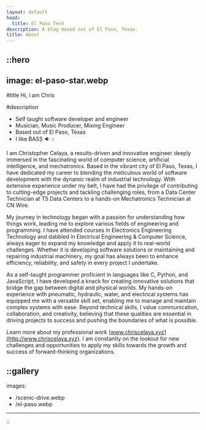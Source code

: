 ```yaml
---
layout: default
head:
  title: El Paso Tech
description: A blog based out of El Paso, Texas.
title: About
---
```


::hero
---
image: el-paso-star.webp
---

#title
Hi, I am Chris

#description
- Self taught software developer and engineer
- Musician, Music Producer,  Mixing Engineer
- Based out of El Paso, Texas
- I like BASS 🔉
::

I am Christopher Celaya, a results-driven and innovative engineer deeply immersed in the fascinating world of computer science, artificial intelligence, and mechatronics. Based in the vibrant city of El Paso, Texas, I have dedicated my career to blending the meticulous world of software development with the dynamic realm of industrial technology. With extensive experience under my belt, I have had the privilege of contributing to cutting-edge projects and tackling challenging roles, from a Data Center Technician at T5 Data Centers to a hands-on Mechatronics Technician at CN Wire.

My journey in technology began with a passion for understanding how things work, leading me to explore various fields of engineering and programming. I have attended courses in Electronics Engineering Technology and dabbled in Electrical Engineering & Computer Science, always eager to expand my knowledge and apply it to real-world challenges. Whether it is developing software solutions or maintaining and repairing industrial machinery, my goal has always been to enhance efficiency, reliability, and safety in every project I undertake.

As a self-taught programmer proficient in languages like C, Python, and JavaScript, I have developed a knack for creating innovative solutions that bridge the gap between digital and physical worlds. My hands-on experience with pneumatic, hydraulic, water, and electrical systems has equipped me with a versatile skill set, enabling me to manage and maintain complex systems with ease. Beyond technical skills, I value communication, collaboration, and creativity, believing that these qualities are essential in driving projects to success and pushing the boundaries of what is possible.

Learn more about my professional work [www.chriscelaya.xyz](http://www.chriscelaya.xyz). I am constantly on the lookout for new challenges and opportunities to apply my skills towards the growth and success of forward-thinking organizations.

::gallery
---
images:

  - /scenic-drive.webp
  - /el-paso.webp
---
::
